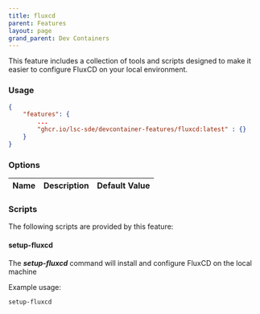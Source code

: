 ```yaml
---
title: fluxcd
parent: Features
layout: page
grand_parent: Dev Containers
---
```


This feature includes a collection of tools and scripts designed to make it easier to configure FluxCD on your local environment.

### Usage

```json
{
    "features": {
        ...
		"ghcr.io/lsc-sde/devcontainer-features/fluxcd:latest" : {}
    }
}
```

### Options

| Name | Description | Default Value |
| --- | --- | --- |

### Scripts
The following scripts are provided by this feature:

#### setup-fluxcd
The ***setup-fluxcd*** command will install and configure FluxCD on the local machine

Example usage:
```bash
setup-fluxcd
```

